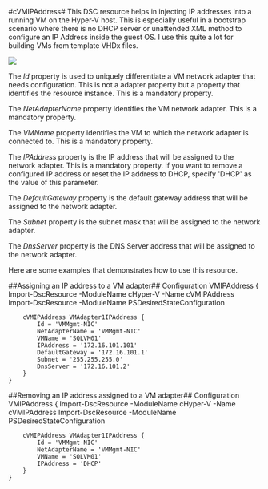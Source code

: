 #cVMIPAddress#
This DSC resource helps in injecting IP addresses into a running VM on the Hyper-V host. This is especially useful in a bootstrap scenario where there is no DHCP server or unattended XML method to configure an IP Address inside the guest OS. I use this quite a lot for building VMs from template VHDx files.

![](http://i.imgur.com/S3UVP7F.png)

The *Id* property is used to uniquely differentiate a VM network adapter that needs configuration. This is not a adapter property but a property that identifies the resource instance. This is a mandatory property.

The *NetAdapterName* property identifies the VM network adapter. This is a mandatory property.

The *VMName* property identifies the VM to which the network adapter is connected to. This is a mandatory property.

The *IPAddress* property is the IP address that will be assigned to the network adapter. This is a mandatory property. If you want to remove a configured IP address or reset the IP address to DHCP, specify 'DHCP' as the value of this parameter.

The *DefaultGateway* property is the default gateway address that will be assigned to the network adapter.

The *Subnet* property is the subnet mask that will be assigned to the network adapter.

The *DnsServer* property is the DNS Server address that will be assigned to the network adapter.

Here are some examples that demonstrates how to use this resource.

##Assigning an IP address to a VM adapter##
    Configuration VMIPAddress
    {
        Import-DscResource -ModuleName cHyper-V -Name cVMIPAddress
        Import-DscResource -ModuleName PSDesiredStateConfiguration
    
        cVMIPAddress VMAdapter1IPAddress {
    	    Id = 'VMMgmt-NIC'
            NetAdapterName = 'VMMgmt-NIC'
            VMName = 'SQLVM01'
            IPAddress = '172.16.101.101'
            DefaultGateway = '172.16.101.1'
            Subnet = '255.255.255.0'
            DnsServer = '172.16.101.2'
        }
    }

##Removing an IP address assigned to a VM adapter##
    Configuration VMIPAddress
    {
        Import-DscResource -ModuleName cHyper-V -Name cVMIPAddress
        Import-DscResource -ModuleName PSDesiredStateConfiguration
    
        cVMIPAddress VMAdapter1IPAddress {
    	    Id = 'VMMgmt-NIC'
            NetAdapterName = 'VMMgmt-NIC'
            VMName = 'SQLVM01'
            IPAddress = 'DHCP'
        }
    }

